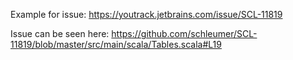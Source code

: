 Example for issue: https://youtrack.jetbrains.com/issue/SCL-11819

Issue can be seen here: https://github.com/schleumer/SCL-11819/blob/master/src/main/scala/Tables.scala#L19
